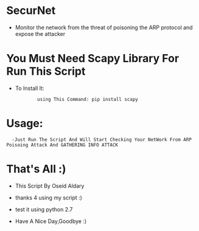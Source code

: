 # SecurNet

- Monitor the network from the threat of poisoning the ARP protocol and expose the attacker 

# You Must Need Scapy Library For Run This Script 

- To Install It:

              using This Command: pip install scapy
              
# Usage: 

      -Just Run The Script And Will Start Checking Your NetWork From ARP Poisoing Attack And GATHERING INFO ATTACK
      

# That's All :)

- This Script By Oseid Aldary

- thanks 4 using my script :)

- test it using python 2.7

- Have A Nice Day,Goodbye :)

